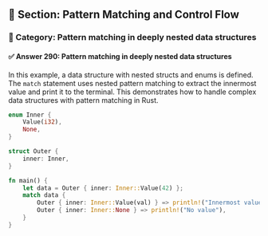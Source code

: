 ## 📘 Section: Pattern Matching and Control Flow  
### 🔹 Category: Pattern matching in deeply nested data structures  
#### ✅ Answer 290: Pattern matching in deeply nested data structures

In this example, a data structure with nested structs and enums is defined. The `match` statement uses nested pattern matching to extract the innermost value and print it to the terminal. This demonstrates how to handle complex data structures with pattern matching in Rust.

```rust
enum Inner {
    Value(i32),
    None,
}

struct Outer {
    inner: Inner,
}

fn main() {
    let data = Outer { inner: Inner::Value(42) };
    match data {
        Outer { inner: Inner::Value(val) } => println!("Innermost value: {}", val),
        Outer { inner: Inner::None } => println!("No value"),
    }
}
```
